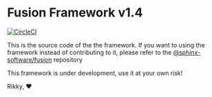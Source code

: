 # Fusion Framework v1.4

[![CircleCI](https://circleci.com/gh/sphinx-software/framework/tree/master.svg?style=svg)](https://circleci.com/gh/sphinx-software/framework/tree/master)

This is the source code of the the framework. If you want to using the
framework instead of contributing to it, please refer to the [@sphinx-software/fusion](https://github.com/sphinx-software/fusion) repository

This framework is under development, use it at your own risk!

Rikky, :heart:
